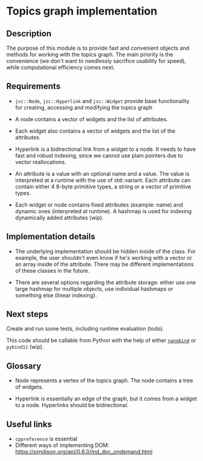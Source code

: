 # Topics graph implementation

## Description

The purpose of this module is to provide fast and convenient objects and methods for working with the topics graph. The main priority is the convenience (we don't want to needlessly sacrifice usability for speed), while computational efficiency comes next. 

## Requirements

- `jsc::Node`, `jsc::Hyperlink` and `jsc::Widget` provide base functionality for creating, accessing and modifying the topics graph

- A node contains a vector of widgets and the list of attributes.

- Each widget also contains a vector of widgets and the list of the attributes.

- Hyperlink is a bidirectional link from a widget to a node. It needs to have fast and robust indexing, since we cannot use plain pointers due to vector reallocations.

- An attribute is a value with an optional name and a value. The value is interpreted at a runtime with the use of std::variant. Each attribute can contain either 4 8-byte primitive types, a string or a vector of primitive types.

- Each widget or node contains fixed attributes (example: name) and dynamic ones (interpreted at runtime). A hashmap is used for indexing dynamically added attributes (wip).

## Implementation details

- The underlying implementation should be hidden inside of the class. For example, the user shouldn't even know if he's working with a vector or an array inside of the attribute. There may be different implementations of these classes in the future.

- There are several options regarding the attribute storage: either use one large hashmap for multiple objects, use individual hashmaps or something else (linear indexing).

## Next steps

Create and run some tests, including runtime evaluation (todo).

This code should be callable from Python with the help of either [`nanobind`](https://nanobind.readthedocs.io) or `pybind11` (wip).

## Glossary

- Node represents a vertex of the topics graph. The node contains a tree of widgets.

- Hyperlink is essentially an edge of the graph, but it comes from a widget to a node. Hyperlinks should be bidirectional.


## Useful links

- `cppreference` is essential
- Different ways of implementing DOM: https://simdjson.org/api/0.6.0/md_doc_ondemand.html